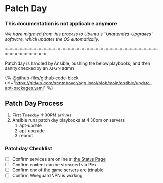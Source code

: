 # Patch Day

### This documentation is not applicable anymore

_We have migrated from this process to Ubuntu's "Unattended-Upgrades" software, which updates the OS automatically._



\=-=-=-=-=-=-=-=-=-=-=-=-=-=-=-=-=-=-=-=-=-=-=-=-=-=-=-=-=-=-=-=-=-=-=-=-=-=-=-=-=

Patch day is handled by Ansible, pushing the below playbooks, and then sanity checked by an XFGN admin

{% @github-files/github-code-block url="https://github.com/trentnbauer/agg.local/blob/main/ansible/update-apt-packages.yaml" %}

## Patch Day Process

1. First Tuesday 4:30PM arrives,
2. Ansible runs patch day playbooks at 4:30pm on servers
   1. apt-update
   2. apt-upgrade
   3. reboot

### Patchday Checklist

* [ ] Confirm services are online at [the Status Page](https://xfgn.dev)
* [ ] Confirm content can be streamed via Plex
* [ ] Confirm one of the game servers are joinable
* [ ] Confirm Wireguard VPN is working
